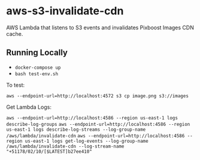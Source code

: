 # aws-s3-invalidate-cdn
AWS Lambda that listens to S3 events and invalidates Pixboost Images CDN cache.

## Running Locally

* `docker-compose up`
* `bash test-env.sh`

To test:

`aws --endpoint-url=http://localhost:4572 s3 cp image.png s3://images`

Get Lambda Logs: 

`aws --endpoint-url=http://localhost:4586 --region us-east-1 logs describe-log-groups`
`aws --endpoint-url=http://localhost:4586 --region us-east-1 logs describe-log-streams --log-group-name /aws/lambda/invalidate-cdn`
`aws --endpoint-url=http://localhost:4586 --region us-east-1 logs get-log-events --log-group-name /aws/lambda/invalidate-cdn --log-stream-name "+51178/02/10/[$LATEST]b27ee410"`